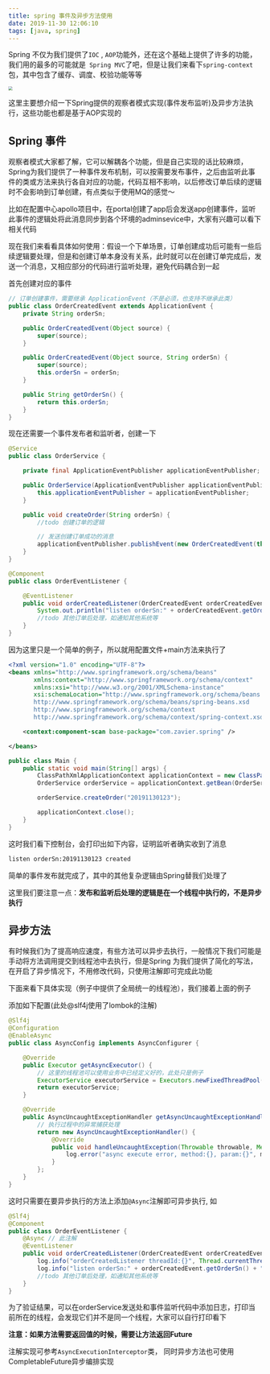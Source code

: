 ```yaml
---
title: spring 事件及异步方法使用
date: 2019-11-30 12:06:10
tags: [java, spring]
---
```


Spring 不仅为我们提供了`IOC` , `AOP`功能外，还在这个基础上提供了许多的功能，我们用的最多的可能就是` Spring MVC`了吧，但是让我们来看下`spring-context`包，其中包含了缓存、调度、校验功能等等

<img src="/images/practical-spring.png" style="zoom:50%;" />

这里主要想介绍一下Spring提供的观察者模式实现(事件发布监听)及异步方法执行，这些功能也都是基于AOP实现的

<!-- more -->

## Spring 事件

观察者模式大家都了解，它可以解耦各个功能，但是自己实现的话比较麻烦，Spring为我们提供了一种事件发布机制，可以按需要发布事件，之后由监听此事件的类或方法来执行各自对应的功能，代码互相不影响，以后修改订单后续的逻辑时不会影响到订单创建，有点类似于使用MQ的感觉～ 

比如在配置中心apollo项目中，在portal创建了app后会发送app创建事件，监听此事件的逻辑处将此消息同步到各个环境的adminsevice中，大家有兴趣可以看下相关代码

现在我们来看看具体如何使用：假设一个下单场景，订单创建成功后可能有一些后续逻辑要处理，但是和创建订单本身没有关系，此时就可以在创建订单完成后，发送一个消息，又相应部分的代码进行监听处理，避免代码耦合到一起

首先创建对应的事件

```java
// 订单创建事件，需要继承 ApplicationEvent（不是必须，也支持不继承此类）
public class OrderCreatedEvent extends ApplicationEvent {
    private String orderSn;

    public OrderCreatedEvent(Object source) {
        super(source);
    }

    public OrderCreatedEvent(Object source, String orderSn) {
        super(source);
        this.orderSn = orderSn;
    }

    public String getOrderSn() {
        return this.orderSn;
    }
}

```

现在还需要一个事件发布者和监听者，创建一下

```java
@Service
public class OrderService {

    private final ApplicationEventPublisher applicationEventPublisher;

    public OrderService(ApplicationEventPublisher applicationEventPublisher) {
        this.applicationEventPublisher = applicationEventPublisher;
    }

    public void createOrder(String orderSn) {
        //todo 创建订单的逻辑

        // 发送创建订单成功的消息
        applicationEventPublisher.publishEvent(new OrderCreatedEvent(this, orderSn));
    }
}
```

```java
@Component
public class OrderEventListener {

    @EventListener
    public void orderCreatedListener(OrderCreatedEvent orderCreatedEvent) {
        System.out.println("listen orderSn:" + orderCreatedEvent.getOrderSn() + " created");
        //todo 其他订单后处理，如通知其他系统等
    }
}
```

因为这里只是一个简单的例子，所以就用配置文件+main方法来执行了

```xml
<?xml version="1.0" encoding="UTF-8"?>
<beans xmlns="http://www.springframework.org/schema/beans"
       xmlns:context="http://www.springframework.org/schema/context"
       xmlns:xsi="http://www.w3.org/2001/XMLSchema-instance"
       xsi:schemaLocation="http://www.springframework.org/schema/beans
       http://www.springframework.org/schema/beans/spring-beans.xsd
       http://www.springframework.org/schema/context
       http://www.springframework.org/schema/context/spring-context.xsd">

    <context:component-scan base-package="com.zavier.spring" />

</beans>
```

```java
public class Main {
    public static void main(String[] args) {
        ClassPathXmlApplicationContext applicationContext = new ClassPathXmlApplicationContext("spring.xml");
        OrderService orderService = applicationContext.getBean(OrderService.class);

        orderService.createOrder("20191130123");

        applicationContext.close();
    }
}
```

这时我们看下控制台，会打印出如下内容，证明监听者确实收到了消息

```txt
listen orderSn:20191130123 created
```

简单的事件发布就完成了，其中的其他复杂逻辑由Spring替我们处理了

这里我们要注意一点：**发布和监听后处理的逻辑是在一个线程中执行的，不是异步执行**



## 异步方法

有时候我们为了提高响应速度，有些方法可以异步去执行，一般情况下我们可能是手动将方法调用提交到线程池中去执行，但是Spring 为我们提供了简化的写法，在开启了异步情况下，不用修改代码，只使用注解即可完成此功能

下面来看下具体实现（例子中提供了全局统一的线程池），我们接着上面的例子

添加如下配置(此处@slf4j使用了lombok的注解)

```java
@Slf4j
@Configuration
@EnableAsync
public class AsyncConfig implements AsyncConfigurer {

    @Override
    public Executor getAsyncExecutor() {
        // 这里的线程池可以使用业务中已经定义好的，此处只是例子
        ExecutorService executorService = Executors.newFixedThreadPool(5);
        return executorService;
    }

    @Override
    public AsyncUncaughtExceptionHandler getAsyncUncaughtExceptionHandler() {
        // 执行过程中的异常捕获处理
        return new AsyncUncaughtExceptionHandler() {
            @Override
            public void handleUncaughtException(Throwable throwable, Method method, Object... objects) {
                log.error("async execute error, method:{}, param:{}", method.getName(), JSON.toJSONString(objects), throwable);
            }
        };
    }
}
```

这时只需要在要异步执行的方法上添加`@Async`注解即可异步执行, 如

```java
@Slf4j
@Component
public class OrderEventListener {
    @Async // 此注解
    @EventListener
    public void orderCreatedListener(OrderCreatedEvent orderCreatedEvent) {
        log.info("orderCreatedListener threadId:{}", Thread.currentThread().getId());
        log.info("listen orderSn:" + orderCreatedEvent.getOrderSn() + " created");
        //todo 其他订单后处理，如通知其他系统等
    }
}
```

为了验证结果，可以在orderService发送处和事件监听代码中添加日志，打印当前所在的线程，会发现它们并不是同一个线程，大家可以自行打印看下

**注意：如果方法需要返回值的时候，需要让方法返回Future**

注解实现可参考`AsyncExecutionInterceptor`类， 同时异步方法也可使用CompletableFuture异步编排实现

